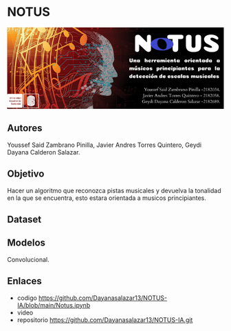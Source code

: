 # NOTUS
![img](https://github.com/Dayanasalazar13/NOTUS-IA/blob/main/notus%20banner.png)

## Autores
Youssef Said Zambrano Pinilla, Javier Andres Torres Quintero, Geydi Dayana Calderon Salazar. 

## Objetivo 
Hacer un algoritmo que reconozca pistas musicales y devuelva la tonalidad en la que se encuentra, esto estara orientada a musicos principiantes.


## Dataset 


## Modelos 
Convolucional.

## Enlaces 
- codigo https://github.com/Dayanasalazar13/NOTUS-IA/blob/main/Notus.ipynb
- video 
- repositorio  https://github.com/Dayanasalazar13/NOTUS-IA.git
